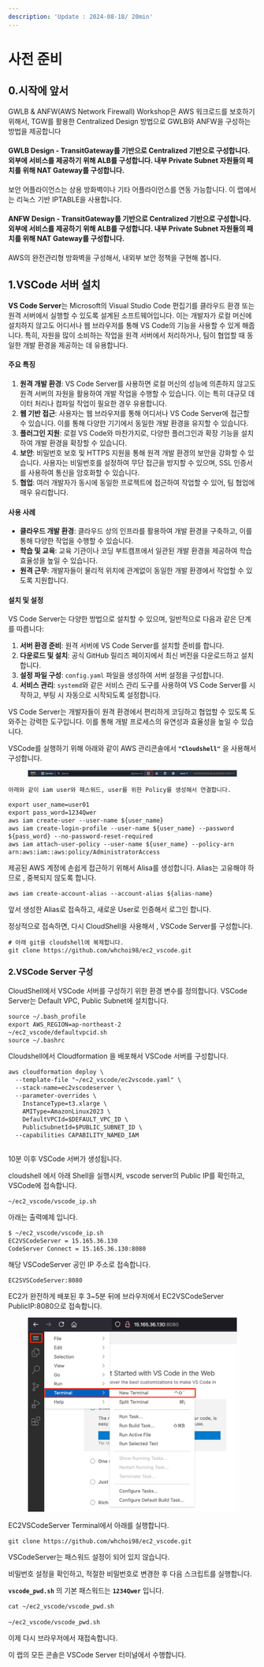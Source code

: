 ```yaml
---
description: 'Update : 2024-08-18/ 20min'
---
```


# 사전 준비

## 0.시작에 앞서&#x20;

GWLB & ANFW(AWS Network Firewall) Workshop은 AWS 워크로드를 보호하기 위해서, TGW를 활용한 Centralized Design 방법으로 GWLB와 ANFW을 구성하는 방법을 제공합니다

#### GWLB Design  -  TransitGateway를 기반으로 Centralized 기반으로 구성합니다. 외부에 서비스를 제공하기 위해 ALB를 구성합니다. 내부 Private Subnet 자원들의 패치를 위해 NAT Gateway를 구성합니다.

보안 어플라이언스는 상용 방화벽이나 기타 어플라이언스를 연동 가능합니다. 이 랩에서는 리눅스 기반 IPTABLE을 사용합니다.

#### ANFW Design  -  TransitGateway를 기반으로 Centralized 기반으로 구성합니다. 외부에 서비스를 제공하기 위해 ALB를 구성합니다. 내부 Private Subnet 자원들의 패치를 위해 NAT Gateway를 구성합니다.

AWS의 완전관리형 방화벽을 구성해서, 내외부 보안 정책을 구현해 봅니다. &#x20;

## 1.VSCode 서버 설치

**VS Code Server**는 Microsoft의 Visual Studio Code 편집기를 클라우드 환경 또는 원격 서버에서 실행할 수 있도록 설계된 소프트웨어입니다. 이는 개발자가 로컬 머신에 설치하지 않고도 어디서나 웹 브라우저를 통해 VS Code의 기능을 사용할 수 있게 해줍니다. 특히, 자원을 많이 소비하는 작업을 원격 서버에서 처리하거나, 팀이 협업할 때 동일한 개발 환경을 제공하는 데 유용합니다.

#### 주요 특징

1. **원격 개발 환경**: VS Code Server를 사용하면 로컬 머신의 성능에 의존하지 않고도 원격 서버의 자원을 활용하여 개발 작업을 수행할 수 있습니다. 이는 특히 대규모 데이터 처리나 컴파일 작업이 필요한 경우 유용합니다.
2. **웹 기반 접근**: 사용자는 웹 브라우저를 통해 어디서나 VS Code Server에 접근할 수 있습니다. 이를 통해 다양한 기기에서 동일한 개발 환경을 유지할 수 있습니다.
3. **플러그인 지원**: 로컬 VS Code와 마찬가지로, 다양한 플러그인과 확장 기능을 설치하여 개발 환경을 확장할 수 있습니다.
4. **보안**: 비밀번호 보호 및 HTTPS 지원을 통해 원격 개발 환경의 보안을 강화할 수 있습니다. 사용자는 비밀번호를 설정하여 무단 접근을 방지할 수 있으며, SSL 인증서를 사용하여 통신을 암호화할 수 있습니다.
5. **협업**: 여러 개발자가 동시에 동일한 프로젝트에 접근하여 작업할 수 있어, 팀 협업에 매우 유리합니다.

#### 사용 사례

* **클라우드 개발 환경**: 클라우드 상의 인프라를 활용하여 개발 환경을 구축하고, 이를 통해 다양한 작업을 수행할 수 있습니다.
* **학습 및 교육**: 교육 기관이나 코딩 부트캠프에서 일관된 개발 환경을 제공하여 학습 효율성을 높일 수 있습니다.
* **원격 근무**: 개발자들이 물리적 위치에 관계없이 동일한 개발 환경에서 작업할 수 있도록 지원합니다.

#### 설치 및 설정

VS Code Server는 다양한 방법으로 설치할 수 있으며, 일반적으로 다음과 같은 단계를 따릅니다:

1. **서버 환경 준비**: 원격 서버에 VS Code Server를 설치할 준비를 합니다.
2. **다운로드 및 설치**: 공식 GitHub 릴리즈 페이지에서 최신 버전을 다운로드하고 설치합니다.
3. **설정 파일 구성**: `config.yaml` 파일을 생성하여 서버 설정을 구성합니다.
4. **서비스 관리**: `systemd`와 같은 서비스 관리 도구를 사용하여 VS Code Server를 시작하고, 부팅 시 자동으로 시작되도록 설정합니다.

VS Code Server는 개발자들이 원격 환경에서 편리하게 코딩하고 협업할 수 있도록 도와주는 강력한 도구입니다. 이를 통해 개발 프로세스의 유연성과 효율성을 높일 수 있습니다.

VSCode를 실행하기 위해 아래와 같이 AWS 관리콘솔에서 **`"Cloudshell"`** 을 사용해서 구성합니다.

<figure><img src=".gitbook/assets/image (233).png" alt=""><figcaption></figcaption></figure>

`아래와 같이 iam user와 패스워드, user를 위한 Policy를 생성해서 연결합니다.`

```
export user_name=user01
export pass_word=1234Qwer
aws iam create-user --user-name ${user_name}
aws iam create-login-profile --user-name ${user_name} --password ${pass_word} --no-password-reset-required
aws iam attach-user-policy --user-name ${user_name} --policy-arn arn:aws:iam::aws:policy/AdministratorAccess
```

제공된 AWS 계정에 손쉽게 접근하기  위해서 Alisa를 생성합니다. Alias는 고유해야 하므로 , 중복되지 않도록 합니다.

```
aws iam create-account-alias --account-alias ${alias-name}
```

앞서 생성한 Alias로 접속하고, 새로운 User로 인증해서 로그인 합니다.

정상적으로 접속하면, 다시 CloudShell을 사용해서 , VSCode Server를 구성합니다.

```
# 아래 git을 cloudshell에 복제합니다.
git clone https://github.com/whchoi98/ec2_vscode.git

```

### 2.VSCode Server  구성

CloudShell에서 VSCode 서버를 구성하기 위한 환경 변수를 정의합니다. VSCode Server는 Default VPC, Public Subnet에 설치합니다.

```
source ~/.bash_profile
export AWS_REGION=ap-northeast-2
~/ec2_vscode/defaultvpcid.sh
source ~/.bashrc

```

Cloudshell에서 Cloudformation 을 배포해서 VSCode 서버를 구성합니다.

```
aws cloudformation deploy \
  --template-file "~/ec2_vscode/ec2vscode.yaml" \
  --stack-name=ec2vscodeserver \
  --parameter-overrides \
    InstanceType=t3.xlarge \
    AMIType=AmazonLinux2023 \
    DefaultVPCId=$DEFAULT_VPC_ID \
    PublicSubnetId=$PUBLIC_SUBNET_ID \
  --capabilities CAPABILITY_NAMED_IAM


```

10분 이후 VSCode 서버가 생성됩니다.

cloudshell 에서 아래 Shell을 실행시켜, vscode server의 Public IP를 확인하고, VSCode에 접속합니다.

```
~/ec2_vscode/vscode_ip.sh

```

아래는 출력예제 입니다.

```
$ ~/ec2_vscode/vscode_ip.sh 
EC2VSCodeServer = 15.165.36.130
CodeServer Connect = 15.165.36.130:8080
```

해당 VSCodeServer 공인 IP 주소로 접속합니다.

```
EC2SVSCodeServer:8080
```

EC2가 완전하게 배포된 후 3\~5분 뒤에 브라우저에서 EC2VSCodeServer PublicIP:8080으로 접속합니다.

<figure><img src=".gitbook/assets/image.png" alt=""><figcaption></figcaption></figure>

EC2VSCodeServer Terminal에서 아래를 실행합니다.

```
git clone https://github.com/whchoi98/ec2_vscode.git

```

VSCodeServer는 패스워드 설정이 되어 있지 않습니다.

비밀번호 설정을 확인하고, 적절한 비밀번호로 변경한 후 다음 스크립트를 실행합니다.

**`vscode_pwd.sh`** 의 기본 패스워드는 **`1234Qwer`** 입니다.

```
cat ~/ec2_vscode/vscode_pwd.sh

~/ec2_vscode/vscode_pwd.sh

```

이제 다시 브라우저에서 재접속합니다.

이 랩의 모든 콘솔은 VSCode Server 터미널에서 수행합니다.
